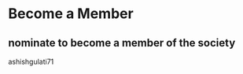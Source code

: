 # Become a Member
## nominate to become a member of the society

[//]: # (Write your github username below)

ashishgulati71

